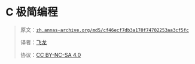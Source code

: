 # C 极简编程

> 原文：[`zh.annas-archive.org/md5/cf46ecf7db3a170f74702253aa3cf5fc`](https://zh.annas-archive.org/md5/cf46ecf7db3a170f74702253aa3cf5fc)
> 
> 译者：[飞龙](https://github.com/wizardforcel)
> 
> 协议：[CC BY-NC-SA 4.0](http://creativecommons.org/licenses/by-nc-sa/4.0/)